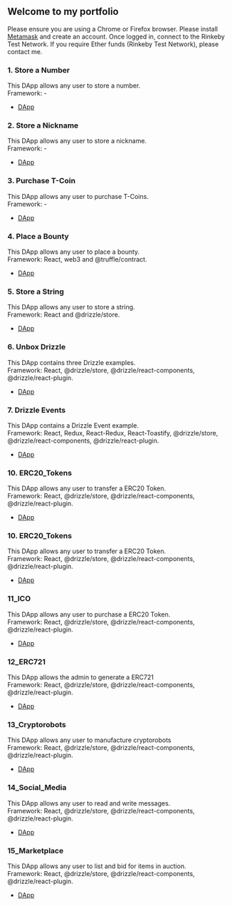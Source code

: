 ## Welcome to my portfolio
Please ensure you are using a Chrome or Firefox browser. Please install [Metamask](https://metamask.io/download.html) and create an account. Once logged in, connect to the Rinkeby Test Network. If you require Ether funds (Rinkeby Test Network), please contact me.

### 1. Store a Number
This DApp allows any user to store a number.<br/> 
Framework: -

 * [DApp](1_Number/src/index.html)

### 2. Store a Nickname
This DApp allows any user to store a nickname.<br/> 
Framework: -

 * [DApp](2_Nickname/src/index.html)

### 3. Purchase T-Coin
This DApp allows any user to purchase T-Coins.<br/> 
Framework: -

 * [DApp](3_T_Coin/src/index.html)

### 4. Place a Bounty
This DApp allows any user to place a bounty.<br/> 
Framework: React, web3 and @truffle/contract. 

 * [DApp](4_BountyHunt/build)

### 5. Store a String
This DApp allows any user to store a string. <br/> 
Framework: React and @drizzle/store.

 * [DApp](5_String_Handling/build)

### 6. Unbox Drizzle
This DApp contains three Drizzle examples. <br/> 
Framework: React, @drizzle/store, @drizzle/react-components, @drizzle/react-plugin. 

 * [DApp](6_Unbox_Drizzle/build)

### 7. Drizzle Events
This DApp contains a Drizzle Event example. <br/> 
Framework: React, Redux, React-Redux, React-Toastify, @drizzle/store, @drizzle/react-components, @drizzle/react-plugin. 

 * [DApp](7_Drizzle_Event/build)

### 10. ERC20_Tokens
This DApp allows any user to transfer a ERC20 Token. <br/> 
Framework: React, @drizzle/store, @drizzle/react-components, @drizzle/react-plugin. 

 * [DApp](10_ERC20_Tokens/build)

### 10. ERC20_Tokens
This DApp allows any user to transfer a ERC20 Token. <br/> 
Framework: React, @drizzle/store, @drizzle/react-components, @drizzle/react-plugin. 

 * [DApp](10_ERC20_Tokens/build)

### 11_ICO
This DApp allows any user to purchase a ERC20 Token. <br/> 
Framework: React, @drizzle/store, @drizzle/react-components, @drizzle/react-plugin. 

 * [DApp](11_ICO/build)

### 12_ERC721
This DApp allows the admin to generate a ERC721 <br/> 
Framework: React, @drizzle/store, @drizzle/react-components, @drizzle/react-plugin. 

 * [DApp](12_ERC721/build)

### 13_Cryptorobots
This DApp allows any user to manufacture cryptorobots <br/> 
Framework: React, @drizzle/store, @drizzle/react-components, @drizzle/react-plugin. 

 * [DApp](13_Cryptorobots/build)

### 14_Social_Media
This DApp allows any user to read and write messages. <br/> 
Framework: React, @drizzle/store, @drizzle/react-components, @drizzle/react-plugin. 

 * [DApp](14_Social_Media/build)

### 15_Marketplace
This DApp allows any user to list and bid for items in auction. <br/> 
Framework: React, @drizzle/store, @drizzle/react-components, @drizzle/react-plugin. 

 * [DApp](15_Marketplace/build)


 